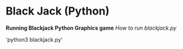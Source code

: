# Black Jack (Python)
**Running Blackjack Python Graphics game**
*How to run blackjack.py*

'python3 blackjack.py'
